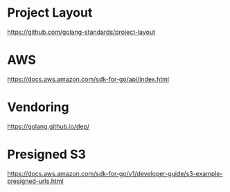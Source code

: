 # Project Layout
https://github.com/golang-standards/project-layout

# AWS
https://docs.aws.amazon.com/sdk-for-go/api/index.html

# Vendoring
https://golang.github.io/dep/

# Presigned S3
https://docs.aws.amazon.com/sdk-for-go/v1/developer-guide/s3-example-presigned-urls.html